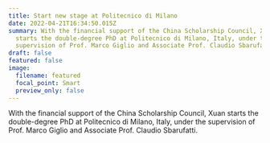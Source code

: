```yaml
---
title: Start new stage at Politecnico di Milano
date: 2022-04-21T16:34:50.015Z
summary: With the financial support of the China Scholarship Council, Xuan
  starts the double-degree PhD at Politecnico di Milano, Italy, under the
  supervision of Prof. Marco Giglio and Associate Prof. Claudio Sbarufatti.
draft: false
featured: false
image:
  filename: featured
  focal_point: Smart
  preview_only: false
---
```

With the financial support of the China Scholarship Council, Xuan starts the double-degree PhD at Politecnico di Milano, Italy, under the supervision of Prof. Marco Giglio and Associate Prof. Claudio Sbarufatti.